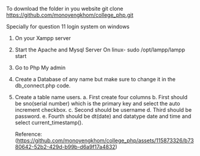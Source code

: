 To download the folder in you website
 git clone https://github.com/monoyengkhom/college_php.git

Specially for question 11 login system on windows
 1. On your Xampp server
 2. Start the Apache and Mysql Server
On linux- sudo /opt/lampp/lampp start 
 3. Go to Php My admin
 4. Create a Database of any name but make sure to change it in the db_connect.php code.
 5. Create a table name users.
     a. First create four columns
     b. First should be sno(serial number) which is the primary key and select the auto increment checkbox.
     c. Second should be username
     d. Third should be password.
     e. Fourth should be dt(date) and datatype date and time and select current_timestamp().

     Reference: (https://github.com/monoyengkhom/college_php/assets/115873326/b7380642-52b2-429d-b99b-d6a9f17a4832)
 
 
